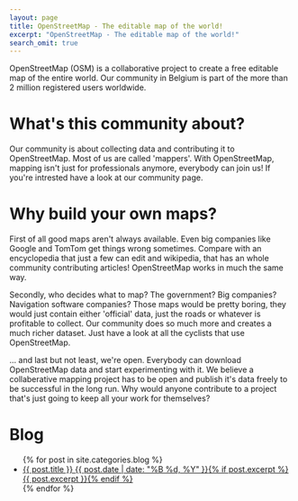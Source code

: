 ```yaml
---
layout: page
title: OpenStreetMap - The editable map of the world!
excerpt: "OpenStreetMap - The editable map of the world!"
search_omit: true
---
```

OpenStreetMap (OSM) is a collaborative project to create a free editable map of the entire world. Our community in Belgium is part of the more than 2 million registered users worldwide.

# What's this community about?

Our community is about collecting data and contributing it to OpenStreetMap. Most of us are called 'mappers'. With OpenStreetMap, mapping isn't just for professionals anymore, everybody can join us! If you're intrested have a look at our community page.

# Why build your own maps?

First of all good maps aren't always available. Even big companies like Google and TomTom get things wrong sometimes. Compare with an encyclopedia that just a few can edit and wikipedia, that has an whole community contributing articles! OpenStreetMap works in much the same way.

Secondly, who decides what to map? The government? Big companies? Navigation software companies? Those maps would be pretty boring, they would just contain either 'official' data, just the roads or whatever is profitable to collect. Our community does so much more and creates a much richer dataset. Just have a look at all the cyclists that use OpenStreetMap.

... and last but not least, we're open. Everybody can download OpenStreetMap data and start experimenting with it. We believe a collaberative mapping project has to be open and publish it's data freely to be successful in the long run. Why would anyone contribute to a project that's just going to keep all your work for themselves?

# Blog

<ul class="post-list">
{% for post in site.categories.blog %} 
  <li><article><a href="{{ site.url }}{{ post.url }}">{{ post.title }} <span class="entry-date"><time datetime="{{ post.date | date_to_xmlschema }}">{{ post.date | date: "%B %d, %Y" }}</time></span>{% if post.excerpt %} <span class="excerpt">{{ post.excerpt }}</span>{% endif %}</a></article></li>
{% endfor %}
</ul>
